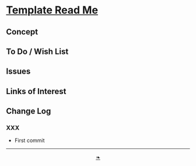 # [Template Read Me]( ./readme.html )

<!--@@@
<div style=height:300px;overflow:hidden;width:100%;resize:both; ><iframe src=https://heretics-sf.github.io/ height=100% width=100% ></iframe></div>
_Templatee_

### Full Screen: [Template]( https://heretics-sf.github.io/ )
@@@-->


## Concept


## To Do / Wish List


## Issues


## Links of Interest


## Change Log

### XXX

* First commit

***

<center><a href=javascript:window.scrollTo(0,0); class=aDingbat title="Scroll to top" > ❧ </a></center>


